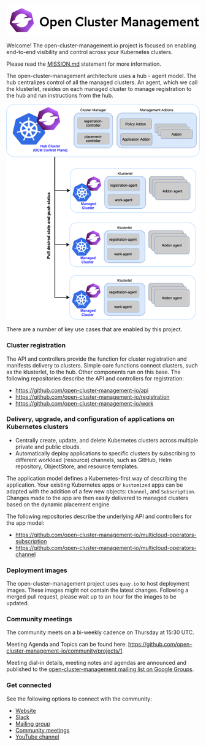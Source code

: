 ![image](assets/ocm-logo.png)

Welcome! The open-cluster-management.io project is focused on enabling end-to-end visibility and control across your Kubernetes clusters.

Please read the [MISSION.md](MISSION.md) statement for more information.

The open-cluster-management architecture uses a hub - agent model. The hub centralizes control of all the managed clusters. An agent, which we call the klusterlet, resides on each managed cluster to manage registration to the hub and run instructions from the hub.


![image](assets/ocm-arch.png)

There are a number of key use cases that are enabled by this project.

### Cluster registration

The API and controllers provide the function for cluster registration and manifests delivery to clusters. Simple core functions connect clusters, such as the klusterlet, to the hub. Other components run on this base. The following repositories describe the API and controllers for registration:

* https://github.com/open-cluster-management-io/api
* https://github.com/open-cluster-management-io/registration
* https://github.com/open-cluster-management-io/work

### Delivery, upgrade, and configuration of applications on Kubernetes clusters

* Centrally create, update, and delete Kubernetes clusters across multiple private and public clouds.
* Automatically deploy applications to specific clusters by subscribing to different workload (resource) channels, such as GitHub, Helm repository, ObjectStore, and resource templates.

The application model defines a Kubernetes-first way of describing the application. Your existing Kubernetes apps or `kustomized` apps can be adapted with the addition of a few new objects: `Channel`, and `Subscription`. Changes made to the app are then easily delivered to managed clusters based on the dynamic placement engine.

The following repositories describe the underlying API and controllers for the app model:

* https://github.com/open-cluster-management-io/multicloud-operators-subscription
* https://github.com/open-cluster-management-io/multicloud-operators-channel

### Deployment images

The open-cluster-management project uses `quay.io` to host deployment images. These images might not contain the latest changes. Following a merged pull request, please wait up to an hour for the images to be updated.

### Community meetings

The community meets on a bi-weekly cadence on Thursday at 15:30 UTC.

Meeting Agenda and Topics can be found here: https://github.com/open-cluster-management-io/community/projects/1.
  
  Meeting dial-in details, meeting notes and agendas are announced and published to the [open-cluster-management mailing list on Google Groups](https://groups.google.com/g/open-cluster-management).

### Get connected

See the following options to connect with the community:

 - [Website](https://open-cluster-management.io)
 - [Slack](https://kubernetes.slack.com/archives/C01GE7YSUUF)
 - [Mailing group](https://groups.google.com/g/open-cluster-management)
 - [Community meetings](https://github.com/open-cluster-management-io/community/projects/1)
 - [YouTube channel](https://www.youtube.com/channel/UC7xxOh2jBM5Jfwt3fsBzOZw)
